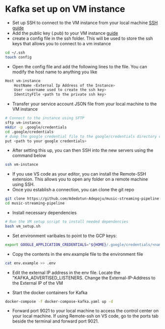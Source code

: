 # Kafka set up on VM instance
- Set up SSH to connect to the VM instance from your local machine [SSH guide](https://cloud.google.com/compute/docs/connect/create-ssh-keys#linux-and-macos)
- Add the public key (.pub) to your VM instance [guide](https://cloud.google.com/compute/docs/connect/add-ssh-keys#expandable-2)
- create a config file in the ssh folder. This will be used to store the ssh keys that allows you to connect to a vm instance
```sh
cd ~/.ssh
touch config
```
- Open the config file and add the following lines to the file. You can modify the host name to anything you like 
```sh
Host vm-instance
    HostName <External Ip Address of the Instance>
    User <username used to create the ssh key>
    IdentityFIle <path to the private ssh key>
```
- Transfer your service account JSON file from your local machine to the VM instance
```sh
# Connect to the instance using SFTP
sftp vm-instance
mkdir -p .google/credentials
cd .google/credentials
# dump the google credential file to the google/credentials directory on the VM instance
put <path to your google credentials>
```
- After setting this up, you can then SSH into the new servers using the command below
```sh
ssh vm-instance
```

- If you use VS code as your editor, you can install the Remote-SSH extension. This allows you to open any folder on a remote machine using SSH.
- Once you establish a connection, you can clone the git repo 
```sh
git clone https://github.com/Adedotun-Adepoju/music-streaming-pipeline.git
cd music-streaming-pipeline
```
- Install necessary dependencies
```sh
# Run the VM setup script to install needed dependencies
bash vm_setup.sh
```
- Set environment varibales to point to the GCP keys:
``` sh
export GOOGLE_APPLICATION_CREDENTIALS="${HOME}/.google/credentials/<name-of/credential-file.json>"' >> ~/.bashrc
```
- Copy the contents in the env.example file to the environment file
```sh 
cat env.example >> .env
```
- Edit the external IP address in the env file. Locate the "KAFKA_ADVERTISED_LISTENERS. Change the External-IP-Address to the External IP of the VM

- Start the docker containers for Kafka
```sh
docker-compose -f docker-compose-kafka.yaml up -d
```
- Forward port 9021 to your local machine to access the control center on your local machine. If using Remote-ssh on VS code, go to the ports tab beside the terminal and forward port 9021.
